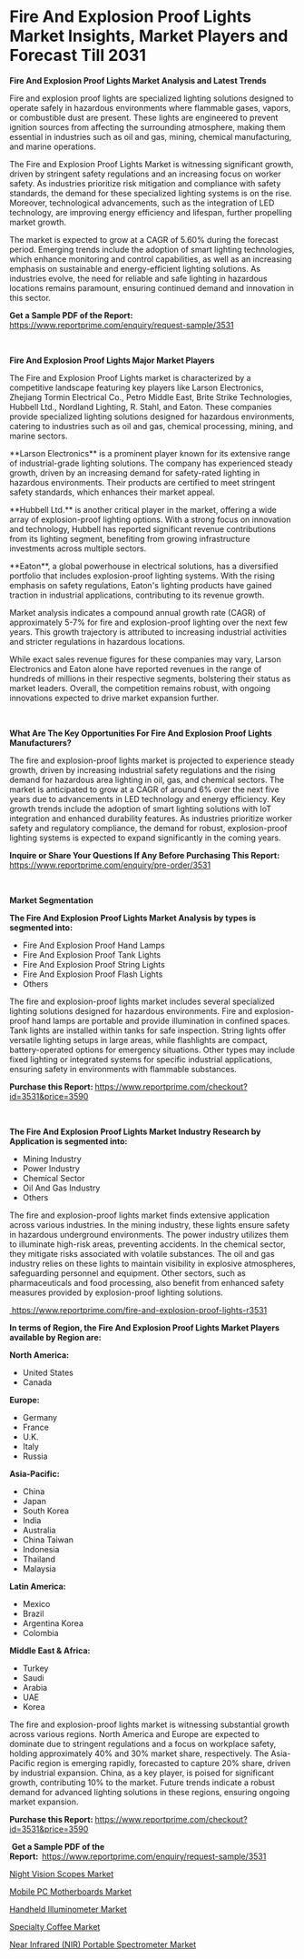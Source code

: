 <p><h1>Fire And Explosion Proof Lights Market Insights, Market Players and Forecast Till 2031</h1></p><p><strong>Fire And Explosion Proof Lights Market Analysis and Latest Trends</strong></p>
<p><p>Fire and explosion proof lights are specialized lighting solutions designed to operate safely in hazardous environments where flammable gases, vapors, or combustible dust are present. These lights are engineered to prevent ignition sources from affecting the surrounding atmosphere, making them essential in industries such as oil and gas, mining, chemical manufacturing, and marine operations.</p><p>The Fire and Explosion Proof Lights Market is witnessing significant growth, driven by stringent safety regulations and an increasing focus on worker safety. As industries prioritize risk mitigation and compliance with safety standards, the demand for these specialized lighting systems is on the rise. Moreover, technological advancements, such as the integration of LED technology, are improving energy efficiency and lifespan, further propelling market growth.</p><p>The market is expected to grow at a CAGR of 5.60% during the forecast period. Emerging trends include the adoption of smart lighting technologies, which enhance monitoring and control capabilities, as well as an increasing emphasis on sustainable and energy-efficient lighting solutions. As industries evolve, the need for reliable and safe lighting in hazardous locations remains paramount, ensuring continued demand and innovation in this sector.</p></p>
<p><strong>Get a Sample PDF of the Report:&nbsp;</strong> <a href="https://www.reportprime.com/enquiry/request-sample/3531?utm_campaign=1133&utm_medium=2&utm_source=Github&utm_content=ia&utm_term=28102024&utm_id=fire-and-explosion-proof-lights">https://www.reportprime.com/enquiry/request-sample/3531</a></p>
<p>&nbsp;</p>
<p><strong>Fire And Explosion Proof Lights Major Market Players</strong></p>
<p><p>The Fire and Explosion Proof Lights market is characterized by a competitive landscape featuring key players like Larson Electronics, Zhejiang Tormin Electrical Co., Petro Middle East, Brite Strike Technologies, Hubbell Ltd., Nordland Lighting, R. Stahl, and Eaton. These companies provide specialized lighting solutions designed for hazardous environments, catering to industries such as oil and gas, chemical processing, mining, and marine sectors.</p><p>**Larson Electronics** is a prominent player known for its extensive range of industrial-grade lighting solutions. The company has experienced steady growth, driven by an increasing demand for safety-rated lighting in hazardous environments. Their products are certified to meet stringent safety standards, which enhances their market appeal.</p><p>**Hubbell Ltd.** is another critical player in the market, offering a wide array of explosion-proof lighting options. With a strong focus on innovation and technology, Hubbell has reported significant revenue contributions from its lighting segment, benefiting from growing infrastructure investments across multiple sectors.</p><p>**Eaton**, a global powerhouse in electrical solutions, has a diversified portfolio that includes explosion-proof lighting systems. With the rising emphasis on safety regulations, Eaton's lighting products have gained traction in industrial applications, contributing to its revenue growth.</p><p>Market analysis indicates a compound annual growth rate (CAGR) of approximately 5-7% for fire and explosion-proof lighting over the next few years. This growth trajectory is attributed to increasing industrial activities and stricter regulations in hazardous locations.</p><p>While exact sales revenue figures for these companies may vary, Larson Electronics and Eaton alone have reported revenues in the range of hundreds of millions in their respective segments, bolstering their status as market leaders. Overall, the competition remains robust, with ongoing innovations expected to drive market expansion further.</p></p>
<p>&nbsp;</p>
<p><strong>What Are The Key Opportunities For Fire And Explosion Proof Lights Manufacturers?</strong></p>
<p><p>The fire and explosion-proof lights market is projected to experience steady growth, driven by increasing industrial safety regulations and the rising demand for hazardous area lighting in oil, gas, and chemical sectors. The market is anticipated to grow at a CAGR of around 6% over the next five years due to advancements in LED technology and energy efficiency. Key growth trends include the adoption of smart lighting solutions with IoT integration and enhanced durability features. As industries prioritize worker safety and regulatory compliance, the demand for robust, explosion-proof lighting systems is expected to expand significantly in the coming years.</p></p>
<p><strong>Inquire or Share Your Questions If Any Before Purchasing This Report:</strong> <a href="https://www.reportprime.com/enquiry/pre-order/3531?utm_campaign=1133&utm_medium=2&utm_source=Github&utm_content=ia&utm_term=28102024&utm_id=fire-and-explosion-proof-lights">https://www.reportprime.com/enquiry/pre-order/3531</a></p>
<p>&nbsp;</p>
<p><strong>Market Segmentation</strong></p>
<p><strong>The Fire And Explosion Proof Lights Market Analysis by types is segmented into:</strong></p>
<p><ul><li>Fire And Explosion Proof Hand Lamps</li><li>Fire And Explosion Proof Tank Lights</li><li>Fire And Explosion Proof String Lights</li><li>Fire And Explosion Proof Flash Lights</li><li>Others</li></ul></p>
<p><p>The fire and explosion-proof lights market includes several specialized lighting solutions designed for hazardous environments. Fire and explosion-proof hand lamps are portable and provide illumination in confined spaces. Tank lights are installed within tanks for safe inspection. String lights offer versatile lighting setups in large areas, while flashlights are compact, battery-operated options for emergency situations. Other types may include fixed lighting or integrated systems for specific industrial applications, ensuring safety in environments with flammable substances.</p></p>
<p><strong>Purchase this Report:&nbsp;</strong><a href="https://www.reportprime.com/checkout?id=3531&price=3590&utm_campaign=1133&utm_medium=2&utm_source=Github&utm_content=ia&utm_term=28102024&utm_id=fire-and-explosion-proof-lights">https://www.reportprime.com/checkout?id=3531&price=3590</a></p>
<p>&nbsp;</p>
<p><strong>The Fire And Explosion Proof Lights Market Industry Research by Application is segmented into:</strong></p>
<p><ul><li>Mining Industry</li><li>Power Industry</li><li>Chemical Sector</li><li>Oil And Gas Industry</li><li>Others</li></ul></p>
<p><p>The fire and explosion-proof lights market finds extensive application across various industries. In the mining industry, these lights ensure safety in hazardous underground environments. The power industry utilizes them to illuminate high-risk areas, preventing accidents. In the chemical sector, they mitigate risks associated with volatile substances. The oil and gas industry relies on these lights to maintain visibility in explosive atmospheres, safeguarding personnel and equipment. Other sectors, such as pharmaceuticals and food processing, also benefit from enhanced safety measures provided by explosion-proof lighting solutions.</p></p>
<p><a href="https://www.reportprime.com/fire-and-explosion-proof-lights-r3531?utm_campaign=1133&utm_medium=2&utm_source=Github&utm_content=ia&utm_term=28102024&utm_id=fire-and-explosion-proof-lights">&nbsp;https://www.reportprime.com/fire-and-explosion-proof-lights-r3531</a></p>
<p><strong>In terms of Region, the Fire And Explosion Proof Lights Market Players available by Region are:</strong></p>
<p>
    <p> <strong> North America: </strong>
        <ul>
            <li>United States</li>
            <li>Canada</li>
        </ul>
        </p> 
    <p> <strong> Europe: </strong>
        <ul>
            <li>Germany</li>
            <li>France</li>
            <li>U.K.</li>
            <li>Italy</li>
            <li>Russia</li>
        </ul>
        </p> 
    <p> <strong> Asia-Pacific: </strong>
        <ul>
            <li>China</li>
            <li>Japan</li>
            <li>South Korea</li>
            <li>India</li>
            <li>Australia</li>
            <li>China Taiwan</li>
            <li>Indonesia</li>
            <li>Thailand</li>
            <li>Malaysia</li>
        </ul>
        </p> 
    <p> <strong> Latin America: </strong>
        <ul>
            <li>Mexico</li>
            <li>Brazil</li>
            <li>Argentina Korea</li>
            <li>Colombia</li>
        </ul>
        </p> 
    <p> <strong> Middle East & Africa: </strong>
        <ul>
            <li>Turkey</li>
            <li>Saudi</li>
            <li>Arabia</li>
            <li>UAE</li>
            <li>Korea</li>
        </ul>
    </p>
    </p>
<p><p>The fire and explosion-proof lights market is witnessing substantial growth across various regions. North America and Europe are expected to dominate due to stringent regulations and a focus on workplace safety, holding approximately 40% and 30% market share, respectively. The Asia-Pacific region is emerging rapidly, forecasted to capture 20% share, driven by industrial expansion. China, as a key player, is poised for significant growth, contributing 10% to the market. Future trends indicate a robust demand for advanced lighting solutions in these regions, ensuring ongoing market expansion.</p></p>
<p><strong>Purchase this Report: </strong><a href="https://www.reportprime.com/checkout?id=3531&price=3590&utm_campaign=1133&utm_medium=2&utm_source=Github&utm_content=ia&utm_term=28102024&utm_id=fire-and-explosion-proof-lights">https://www.reportprime.com/checkout?id=3531&price=3590</a></p>
<p>&nbsp;<strong>Get a Sample PDF of the Report:&nbsp;&nbsp;</strong><a href="https://www.reportprime.com/enquiry/request-sample/3531?utm_campaign=1133&utm_medium=2&utm_source=Github&utm_content=ia&utm_term=28102024&utm_id=fire-and-explosion-proof-lights">https://www.reportprime.com/enquiry/request-sample/3531</a></p>
<p><strong></strong></p>
<p><p><a href="https://github.com/sandygraoj2/Market-Research-Report-List-1/blob/main/night-vision-scopes-market.md?utm_campaign=1133&utm_medium=2&utm_source=Github&utm_content=ia&utm_term=28102024&utm_id=fire-and-explosion-proof-lights">Night Vision Scopes Market</a></p><p><a href="https://github.com/lakeishabuahb/Market-Research-Report-List-1/blob/main/mobile-pc-motherboards-market.md?utm_campaign=1133&utm_medium=2&utm_source=Github&utm_content=ia&utm_term=28102024&utm_id=fire-and-explosion-proof-lights">Mobile PC Motherboards Market</a></p><p><a href="https://www.linkedin.com/pulse/global-handheld-illuminometer-market-opportunities-forecast-period-0gfwe?utm_campaign=1133&utm_medium=2&utm_source=Github&utm_content=ia&utm_term=28102024&utm_id=fire-and-explosion-proof-lights">Handheld Illuminometer Market</a></p><p><a href="https://www.linkedin.com/pulse/global-specialty-coffee-market-forecast-2024-2031-trends-impact-wqkoe?utm_campaign=1133&utm_medium=2&utm_source=Github&utm_content=ia&utm_term=28102024&utm_id=fire-and-explosion-proof-lights">Specialty Coffee Market</a></p><p><a href="https://issuu.com/reportprime-2/docs/near-infrared-nir-portable-spectrom_306345f48a854b?utm_campaign=1133&utm_medium=2&utm_source=Github&utm_content=ia&utm_term=28102024&utm_id=fire-and-explosion-proof-lights">Near Infrared (NIR) Portable Spectrometer Market</a></p></p>